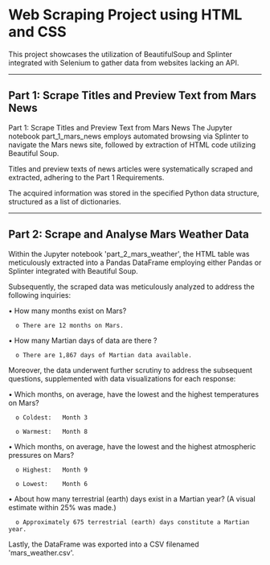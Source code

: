 # Web Scraping Project using HTML and CSS

This project showcases the utilization of BeautifulSoup and Splinter integrated with Selenium to gather data from websites lacking an API.

-----------------------------------------------------------------------------------------------------------------------------------------------------------------------------------------------------------

Part 1: Scrape Titles and Preview Text from Mars News
-----------------------------------------------------

Part 1: Scrape Titles and Preview Text from Mars News
The Jupyter notebook part_1_mars_news employs automated browsing via Splinter to navigate the Mars news site, followed by extraction of HTML code utilizing Beautiful Soup.

Titles and preview texts of news articles were systematically scraped and extracted, adhering to the Part 1 Requirements.

The acquired information was stored in the specified Python data structure, structured as a list of dictionaries.


------------------------------------------------------------------------------------------------------------------------------------------------------------------------------------------------------------

Part 2: Scrape and Analyse Mars Weather Data
--------------------------------------------

Within the Jupyter notebook 'part_2_mars_weather', the HTML table was meticulously extracted into a Pandas DataFrame employing either Pandas or Splinter integrated with Beautiful Soup.

Subsequently, the scraped data was meticulously analyzed to address the following inquiries:

  •	How many months exist on Mars?
  
      o	There are 12 months on Mars.
      
    
  •	How many Martian days of data are there ?
  
      o	There are 1,867 days of Martian data available.

      
Moreover, the data underwent further scrutiny to address the subsequent questions, supplemented with data visualizations for each response:

  •	Which months, on average, have the lowest and the highest temperatures on Mars?
  
      o	Coldest:   Month 3
      
      o	Warmest:   Month 8
      

  •	Which months, on average, have the lowest and the highest atmospheric pressures on Mars?
  
      o	Highest:   Month 9
      
      o	Lowest:    Month 6


  •	About how many terrestrial (earth) days exist in a Martian year?  (A visual estimate within 25% was made.) 
  
      o	Approximately 675 terrestrial (earth) days constitute a Martian year.
      

Lastly, the DataFrame was exported into a CSV filenamed 'mars_weather.csv'.


